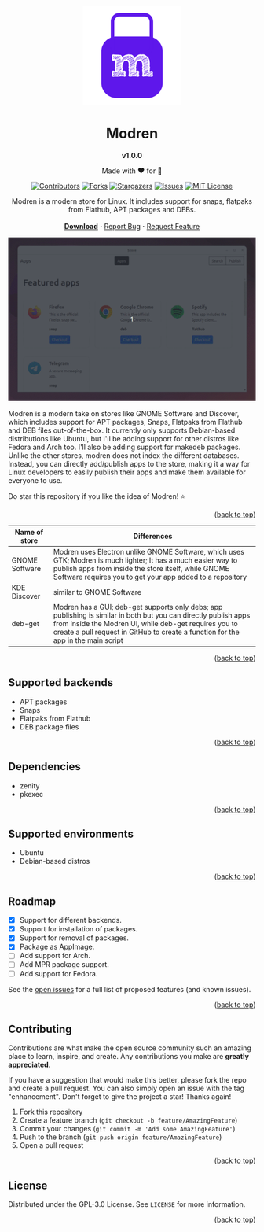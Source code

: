 <div id="top"></div>

<br>
<div align="center">
  <a href="https://gitlab.com/RudraSwat/modren">
    <img src="build/icon.png" alt="Logo" width="200" height="200">
  </a>

<h1 align="center">Modren</h1>

**v1.0.0**

Made with ❤️ for 🐧
<br>

[![Contributors][contributors-shield]][contributors-url]
[![Forks][forks-shield]][forks-url]
[![Stargazers][stars-shield]][stars-url]
[![Issues][issues-shield]][issues-url]
[![MIT License][license-shield]][license-url]

  <p align="center">
    Modren is a modern store for Linux. It includes support for snaps, flatpaks from Flathub, APT packages and DEBs.
    <br>
    <br>
    <b><a href="https://github.com/RudraSwat/modren/releases">Download</a></b>
    <b>·</b>
    <a href="https://github.com/RudraSwat/modren/issues">Report Bug</a>
    <b>·</b>
    <a href="https://github.com/RudraSwat/modren/issues">Request Feature</a>
  </p>
</div>

[![Modren Screenshot][product-screenshot]](https://github.com/RudraSwat/modren)

Modren is a modern take on stores like GNOME Software and Discover, which includes support for APT packages, Snaps, Flatpaks from Flathub and DEB files out-of-the-box. It currently only supports Debian-based distributions like Ubuntu, but I'll be adding support for other distros like Fedora and Arch too. I'll also be adding support for makedeb packages. Unlike the other stores, modren does not index the different databases. Instead, you can directly add/publish apps to the store, making it a way for Linux developers to easily publish their apps and make them available for everyone to use.

Do star this repository if you like the idea of Modren! ⭐

<p align="right">(<a href="#top">back to top</a>)</p>



<!-- COMPARISON -->
| Name of store | Differences |
|---------------|-------------|
| GNOME Software | Modren uses Electron unlike GNOME Software, which uses GTK; Modren is much lighter; It has a much easier way to publish apps from inside the store itself, while GNOME Software requires you to get your app added to a repository |
| KDE Discover | similar to GNOME Software |
| deb-get | Modren has a GUI; deb-get supports only debs; app publishing is similar in both but you can directly publish apps from inside the Modren UI, while deb-get requires you to create a pull request in GitHub to create a function for the app in the main script |

<p align="right">(<a href="#top">back to top</a>)</p>



<!-- BACKENDS -->
## Supported backends

- APT packages
- Snaps
- Flatpaks from Flathub
- DEB package files

<p align="right">(<a href="#top">back to top</a>)</p>



<!-- DEPENDENCIES -->
## Dependencies

- zenity
- pkexec

<p align="right">(<a href="#top">back to top</a>)</p>



<!-- ENVIRONMENTS -->
## Supported environments

- Ubuntu
- Debian-based distros

<p align="right">(<a href="#top">back to top</a>)</p>



<!-- ROADMAP -->
## Roadmap

- [x] Support for different backends.
- [x] Support for installation of packages.
- [x] Support for removal of packages.
- [x] Package as AppImage.
- [ ] Add support for Arch.
- [ ] Add MPR package support.
- [ ] Add support for Fedora.

See the [open issues](https://github.com/RudraSwat/modren/issues) for a full list of proposed features (and known issues).

<p align="right">(<a href="#top">back to top</a>)</p>



<!-- CONTRIBUTING -->
## Contributing

Contributions are what make the open source community such an amazing place to learn, inspire, and create. Any contributions you make are **greatly appreciated**.

If you have a suggestion that would make this better, please fork the repo and create a pull request. You can also simply open an issue with the tag "enhancement".
Don't forget to give the project a star! Thanks again!

1. Fork this repository
2. Create a feature branch (`git checkout -b feature/AmazingFeature`)
3. Commit your changes (`git commit -m 'Add some AmazingFeature'`)
4. Push to the branch (`git push origin feature/AmazingFeature`)
5. Open a pull request

<p align="right">(<a href="#top">back to top</a>)</p>



<!-- LICENSE -->
## License

Distributed under the GPL-3.0 License. See `LICENSE` for more information.

<p align="right">(<a href="#top">back to top</a>)</p>

[contributors-shield]: https://img.shields.io/github/contributors/RudraSwat/modren.svg?style=for-the-badge
[contributors-url]: https://github.com/RudraSwat/modren/graphs/contributors
[forks-shield]: https://img.shields.io/github/forks/RudraSwat/modren.svg?style=for-the-badge
[forks-url]: https://github.com/RudraSwat/modren/network/members
[stars-shield]: https://img.shields.io/github/stars/RudraSwat/modren.svg?style=for-the-badge
[stars-url]: https://github.com/RudraSwat/modren/stargazers
[issues-shield]: https://img.shields.io/github/issues/RudraSwat/modren.svg?style=for-the-badge
[issues-url]: https://github.com/RudraSwat/modren/issues
[license-shield]: https://img.shields.io/github/license/RudraSwat/modren.svg?style=for-the-badge
[license-url]: https://github.com/RudraSwat/modren/blob/master/LICENSE
[linkedin-shield]: https://img.shields.io/badge/-LinkedIn-black.svg?style=for-the-badge&logo=linkedin&colorB=555
[product-screenshot]: screenshots/modren-store.gif